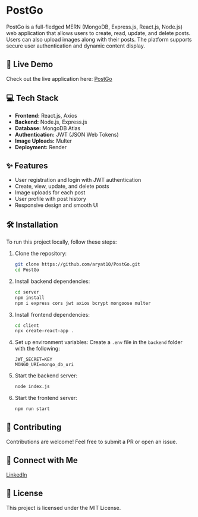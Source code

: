 # PostGo

PostGo is a full-fledged MERN (MongoDB, Express.js, React.js, Node.js) web application that allows users to create, read, update, and delete posts. Users can also upload images along with their posts. The platform supports secure user authentication and dynamic content display.

## 🚀 Live Demo
Check out the live application here: [PostGo](https://post-go-pink.vercel.app/)

## 💻 Tech Stack
- **Frontend:** React.js, Axios
- **Backend:** Node.js, Express.js
- **Database:** MongoDB Atlas
- **Authentication:** JWT (JSON Web Tokens)
- **Image Uploads:** Multer
- **Deployment:** Render

## ✨ Features
- User registration and login with JWT authentication
- Create, view, update, and delete posts
- Image uploads for each post
- User profile with post history
- Responsive design and smooth UI

## 🛠️ Installation
To run this project locally, follow these steps:

1. Clone the repository:
   ```bash
   git clone https://github.com/aryat10/PostGo.git
   cd PostGo
   ```

2. Install backend dependencies:
   ```bash
   cd server
   npm install 
   npm i express cors jwt axios bcrypt mongoose multer 
   ```

3. Install frontend dependencies:
   ```bash
   cd client
   npx create-react-app .
   ```

4. Set up environment variables:
   Create a `.env` file in the `backend` folder with the following:
   ```env
   JWT_SECRET=KEY
   MONGO_URI=mongo_db_uri
   ```

5. Start the backend server:
   ```bash
   node index.js
   ```

6. Start the frontend server:
   ```bash
   npm run start
   ```

## 🤝 Contributing
Contributions are welcome! Feel free to submit a PR or open an issue.

## 💼 Connect with Me
[LinkedIn](https://www.linkedin.com/in/aryatsrivastavaweb/)

## 📄 License
This project is licensed under the MIT License.
